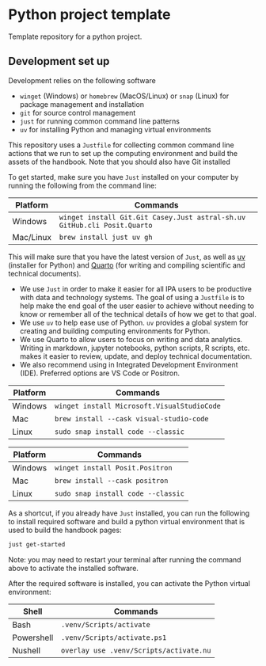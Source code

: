 # Python project template

Template repository for a python project.

## Development set up

Development relies on the following software

- `winget` (Windows) or `homebrew` (MacOS/Linux) or `snap` (Linux) for package management and installation
- `git` for source control management
- `just` for running common command line patterns
- `uv` for installing Python and managing virtual environments

This repository uses a `Justfile` for collecting common command line actions that we run
to set up the computing environment and build the assets of the handbook. Note that you
should also have Git installed

To get started, make sure you have `Just` installed on your computer by running the
following from the command line:

| Platform  | Commands                                                            |
| --------- | ------------------------------------------------------------------- |
| Windows   | `winget install Git.Git Casey.Just astral-sh.uv GitHub.cli Posit.Quarto` |
| Mac/Linux | `brew install just uv gh`                                          |

This will make sure that you have the latest version of `Just`, as well as
[uv](https://docs.astral.sh/uv/) (installer for Python) and
[Quarto](https://quarto.org/docs/guide/) (for writing and compiling scientific and
technical documents).

- We use `Just` in order to make it easier for all IPA users to be productive with data
  and technology systems. The goal of using a `Justfile` is to help make the end goal of
  the user easier to achieve without needing to know or remember all of the technical
  details of how we get to that goal.
- We use `uv` to help ease use of Python. `uv` provides a global system for creating and
  building computing environments for Python.
- We use Quarto to allow users to focus on writing and data analytics. Writing in
  markdown, jupyter notebooks, python scripts, R scripts, etc. makes it easier to
  review, update, and deploy technical documentation.
- We also recommend using in Integrated Development Environment (IDE).
  Preferred options are VS Code or Positron.

| Platform  | Commands                                                            |
| --------- | ------------------------------------------------------------------- |
| Windows   | `winget install Microsoft.VisualStudioCode`                         |
| Mac       | `brew install --cask visual-studio-code`                            |
| Linux     | `sudo snap install code --classic`                                  |

| Platform  | Commands                                                            |
| --------- | ------------------------------------------------------------------- |
| Windows   | `winget install Posit.Positron`                                     |
| Mac       | `brew install --cask positron`                                      |
| Linux     | `sudo snap install code --classic`                                  |

As a shortcut, if you already have `Just` installed, you can run the following to
install required software and build a python virtual environment that is used to build
the handbook pages:

```bash
just get-started
```

Note: you may need to restart your terminal after running the command above to activate
the installed software.

After the required software is installed, you can activate the Python virtual
environment:

| Shell      | Commands                                |
| ---------- | --------------------------------------- |
| Bash       | `.venv/Scripts/activate`                |
| Powershell | `.venv/Scripts/activate.ps1`            |
| Nushell    | `overlay use .venv/Scripts/activate.nu` |

